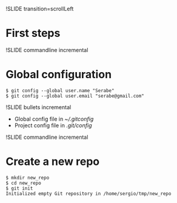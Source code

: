 !SLIDE transition=scrollLeft

# First steps #

!SLIDE commandline incremental

# Global configuration #

    $ git config --global user.name "Serabe"
    $ git config --global user.email "serabe@gmail.com"

!SLIDE bullets incremental

* Global config file in _~/.gitconfig_
* Project config file in _.git/config_


!SLIDE commandline incremental

# Create a new repo #
    $ mkdir new_repo
    $ cd new_repo
    $ git init
    Initialized empty Git repository in /home/sergio/tmp/new_repo

